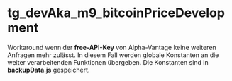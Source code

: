 # tg_devAka_m9_bitcoinPriceDevelopment

Workaround wenn der **free-API-Key** von Alpha-Vantage keine weiteren Anfragen mehr zulässt.
In diesem Fall werden globale Konstanten an die weiter verarbeitenden Funktionen übergeben.
Die Konstanten sind in **backupData.js** gespeichert.
